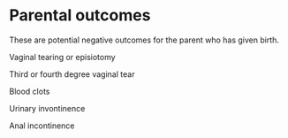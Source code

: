 # Parental outcomes

These are potential negative outcomes for the parent who has given birth.

Vaginal tearing or episiotomy

Third or fourth degree vaginal tear

Blood clots

Urinary invontinence

Anal incontinence
